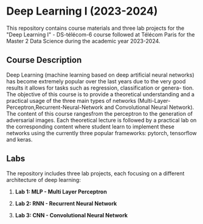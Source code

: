 # Deep Learning I (2023-2024)

This repository contains course materials and three lab projects for the "Deep Learning I" - DS-télécom-6 course followed at Télécom Paris for the Master 2 Data Science during the academic year 2023-2024.

## Course Description

Deep Learning (machine learning based on deep artificial neural networks) has become extremely popular over the last years due to the very good results it allows for tasks such as regression, classification or genera- tion. The objective of this course is to provide a theoretical understanding and a practical usage of the three main types of networks (Multi-Layer- Perceptron,Recurrent-Neural-Network and Convolutional Neural Network). The content of this course rangesfrom the perceptron to the generation of adversarial images. Each theoretical lecture is followed by a
practical lab on the corresponding content where student learn to implement these networks using the currently three popular frameworks: pytorch, tensorflow and keras.

## Labs

The repository includes three lab projects, each focusing on a different architecture of deep learning:

1. **Lab 1: MLP - Multi Layer Perceptron**

2. **Lab 2: RNN - Recurrent Neural Network**

3. **Lab 3: CNN - Convolutional Neural Network**
